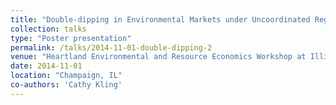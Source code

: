 ```yaml
---
title: "Double-dipping in Environmental Markets under Uncoordinated Regulators or under a Regulator who Ignores Pollutants’ Complementarities"
collection: talks
type: "Poster presentation"
permalink: /talks/2014-11-01-double-dipping-2
venue: "Heartland Environmental and Resource Economics Workshop at Illinois"
date: 2014-11-01
location: "Champaign, IL"
co-authors: 'Cathy Kling'
---
```


